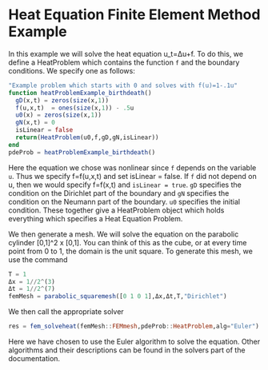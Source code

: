 
<a id='Heat-Equation-Finite-Element-Method-Example-1'></a>

# Heat Equation Finite Element Method Example


In this example we will solve the heat equation u_t=Δu+f. To do this, we define a HeatProblem which contains the function `f` and the boundary conditions. We specify one as follows:


```julia
"Example problem which starts with 0 and solves with f(u)=1-.1u"
function heatProblemExample_birthdeath()
  gD(x,t) = zeros(size(x,1))
  f(u,x,t)  = ones(size(x,1)) - .5u
  u0(x) = zeros(size(x,1))
  gN(x,t) = 0
  isLinear = false
  return(HeatProblem(u0,f,gD,gN,isLinear))
end
pdeProb = heatProblemExample_birthdeath()
```


Here the equation we chose was nonlinear since `f` depends on the variable `u`. Thus we specify f=f(u,x,t) and set isLinear = false. If `f` did not depend on u, then we would specify f=f(x,t) and `isLinear = true`. `gD` specifies the condition on the Dirichlet part of the boundary and `gN` specifies the condition on the Neumann part of the boundary. `u0` specifies the initial condition. These together give a HeatProblem object which holds everything which specifies a Heat Equation Problem.


We then generate a mesh. We will solve the equation on the parabolic cylinder [0,1]^2 x [0,1]. You can think of this as the cube, or at every time point from 0 to 1, the domain is the unit square. To generate this mesh, we use the command


```julia
T = 1
Δx = 1//2^(3)
Δt = 1//2^(7)
femMesh = parabolic_squaremesh([0 1 0 1],Δx,Δt,T,"Dirichlet")
```


We then call the appropriate solver


```julia
res = fem_solveheat(femMesh::FEMmesh,pdeProb::HeatProblem,alg="Euler")
```


Here we have chosen to use the Euler algorithm to solve the equation. Other algorithms and their descriptions can be found in the solvers part of the documentation.

